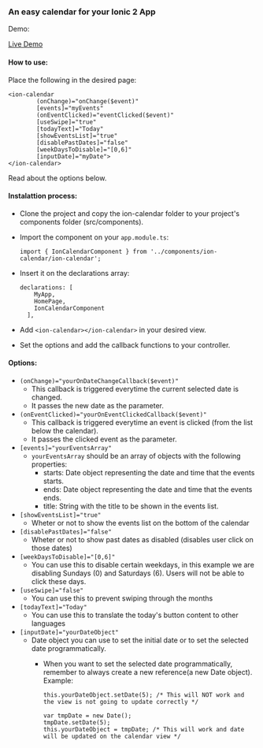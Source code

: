 ### An easy calendar for your Ionic 2 App

Demo:

  [Live Demo](https://rawgit.com/alexandretok/easy-ionic2-calendar/master/demo/lab.html)
  
#### How to use:
Place the following in the desired page:

    <ion-calendar
            (onChange)="onChange($event)"
            [events]="myEvents"
            (onEventClicked)="eventClicked($event)"
            [useSwipe]="true"
            [todayText]="Today"
            [showEventsList]="true"
            [disablePastDates]="false"
            [weekDaysToDisable]="[0,6]"
            [inputDate]="myDate">
    </ion-calendar>
    
Read about the options below.


#### Instalattion process:

* Clone the project and copy the ion-calendar folder to your project's components folder (src/components).
* Import the component on your `app.module.ts`:

    ```
    import { IonCalendarComponent } from '../components/ion-calendar/ion-calendar';
    ```
* Insert it on the declarations array:

    ```
    declarations: [
        MyApp,
        HomePage,
        IonCalendarComponent
      ],
    ```

* Add `<ion-calendar></ion-calendar>` in your desired view.
* Set the options and add the callback functions to your controller.

#### Options:

* `(onChange)="yourOnDateChangeCallback($event)"`
  * This callback is triggered everytime the current selected date is changed.
  * It passes the new date as the parameter.
* `(onEventClicked)="yourOnEventClickedCallback($event)"`
  * This callback is triggered everytime an event is clicked (from the list below the calendar).
  * It passes the clicked event as the parameter.
* `[events]="yourEventsArray"`
  * `yourEventsArray` should be an array of objects with the following properties:
    * starts: Date object representing the date and time that the events starts.
    * ends: Date object representing the date and time that the events ends.
    * title: String with the title to be shown in the events list.
* `[showEventsList]="true"`
  * Wheter or not to show the events list on the bottom of the calendar
* `[disablePastDates]="false"`
  * Wheter or not to show past dates as disabled (disables user click on those dates)
* `[weekDaysToDisable]="[0,6]"`
  * You can use this to disable certain weekdays, in this example we are disabling Sundays (0) and Saturdays (6). Users will not be able to click these days.
* `[useSwipe]="false"`
  * You can use this to prevent swiping through the months
* `[todayText]="Today"`
  * You can use this to translate the today's button content to other languages
* `[inputDate]="yourDateObject"`
  * Date object you can use to set the initial date or to set the selected date programmatically.
    * When you want to set the selected date programmatically, remember to always create a new reference(a new Date object).
      Example:
                      
      ```
      this.yourDateObject.setDate(5); /* This will NOT work and the view is not going to update correctly */
      
      var tmpDate = new Date();
      tmpDate.setDate(5);
      this.yourDateObject = tmpDate; /* This will work and date will be updated on the calendar view */
      ```
